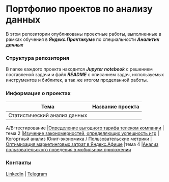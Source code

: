 # Портфолио проектов по анализу данных

В этом репозитории опубликованы проектные работы, выполненные в рамках обучения в **_Яндекс.Практикуме_** по специальности **_Аналитик данных_**

### Структура репозитория

В папке каждого проекта находится **_Jupyter notebook_** с решением поставленой задачи и файл **_README_** с описанием задач, используемых инструментов и библитек, а так же итогом проделанной работы.

### Информация о проектах

|Тема   |Название проекта   |
|---|---|
|Статистический анализ данных 

A/B-тестирование   |[Определение выгодного тарифа телеком компании](https://github.com/dm-ch/data-analytics-projects/tree/master/1.%20Определение%20выгодного%20тарифа%20телеком%20компании)
|тема 2   |[Изучение закономерностей, определяющих успешность игр](https://github.com/dm-ch/data-analytics-projects/tree/master/2.%20Изучение%20закономерностей%2C%20определяющих%20успешность%20игр)
|Когортный анализ Юнит-экономика / Пользовательские метрики   |[Оптимизация маркетинговых затрат в Яндекс.Афише](https://github.com/dm-ch/data-analytics-projects/tree/master/3.%20Оптимизация%20маркетинговых%20затрат%20в%20Яндекс.Афише)
|тема 4   |[Анализ пользовательского поведения в мобильном приложении](https://github.com/dm-ch/data-analytics-projects/tree/master/4.%20Анализ%20пользовательского%20поведения%20в%20мобильном%20приложении)


### Контакты
[Linkedin](https://www.linkedin.com/in/dmch/) | 
[Telegram](https://t.me/dmch0)
